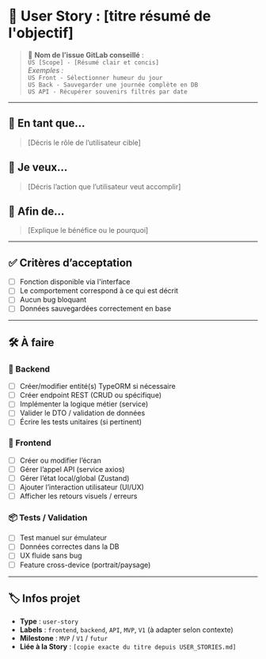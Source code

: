 # 🧠 User Story : [titre résumé de l'objectif]

> 🔖 **Nom de l’issue GitLab conseillé** :  
> `US [Scope] - [Résumé clair et concis]`  
> _Exemples :_  
> `US Front - Sélectionner humeur du jour`  
> `US Back - Sauvegarder une journée complète en DB`  
> `US API - Récupérer souvenirs filtrés par date`

---

## 🎯 En tant que…

> [Décris le rôle de l’utilisateur cible]

## 🧾 Je veux…

> [Décris l’action que l’utilisateur veut accomplir]

## 🧠 Afin de…

> [Explique le bénéfice ou le pourquoi]

---

## ✅ Critères d’acceptation

- [ ] Fonction disponible via l'interface
- [ ] Le comportement correspond à ce qui est décrit
- [ ] Aucun bug bloquant
- [ ] Données sauvegardées correctement en base

---

## 🛠️ À faire

### 🔧 Backend

- [ ] Créer/modifier entité(s) TypeORM si nécessaire
- [ ] Créer endpoint REST (CRUD ou spécifique)
- [ ] Implémenter la logique métier (service)
- [ ] Valider le DTO / validation de données
- [ ] Écrire les tests unitaires (si pertinent)

### 🎨 Frontend

- [ ] Créer ou modifier l’écran
- [ ] Gérer l’appel API (service axios)
- [ ] Gérer l’état local/global (Zustand)
- [ ] Ajouter l’interaction utilisateur (UI/UX)
- [ ] Afficher les retours visuels / erreurs

### 📦 Tests / Validation

- [ ] Test manuel sur émulateur
- [ ] Données correctes dans la DB
- [ ] UX fluide sans bug
- [ ] Feature cross-device (portrait/paysage)

---

## 🏷️ Infos projet

- **Type** : `user-story`
- **Labels** : `frontend`, `backend`, `API`, `MVP`, `V1` (à adapter selon contexte)
- **Milestone** : `MVP` / `V1` / `futur`
- **Liée à la Story** : `[copie exacte du titre depuis USER_STORIES.md]`
